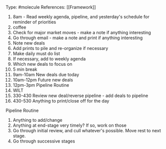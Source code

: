 Type: #molecule 
References: [[Framework]]

1) 8am - Read weekly agenda, pipeline, and yesterday's schedule for reminder of priorities
2) coffee
3) Check for major market moves - make a note if anything interesting
4) Go through email - make a note and print if anything interesting
5) Note new deals
6) Add prints to pile and re-organize if necessary
7) Make daily must do list
8) If necessary, add to weekly agenda
9) Which new deals to focus on
10) 5 min break
11) 9am-10am New deals due today
12) 10am-12pm Future new deals 
13) 12pm-3pm Pipeline Routine
14) WILT
15) 330-430 Review new deal/reverse pipeline - add deals to pipeline
16) 430-530 Anything to print/close off for the day


Pipeline Routine
1) Anything to add/change
2) Anything at end-stage very timely? If so, work on those
3) Go through initial review, and cull whatever's possible. Move rest to next stage.
4) Go through successive stages